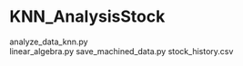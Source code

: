 # KNN_AnalysisStock

analyze_data_knn.py  
linear_algebra.py
save_machined_data.py
stock_history.csv
